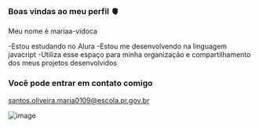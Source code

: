 ### Boas vindas ao meu perfil 🫀

Meu nome é mariaa-vidoca

-Estou estudando no Alura
-Estou me desenvolvendo na linguagem javacript
-Utiliza esse espaço para minha organização e compartilhamento dos meus projetos desenvolvidos

### Você pode entrar em contato comigo

santos.oliveira.maria0109@escola.pr.gov.br



![image](https://github.com/mariaa-vidoca/mariaa-vidoca/assets/145453738/341f5a64-282b-41b8-b8f1-49b4c7656d75)

